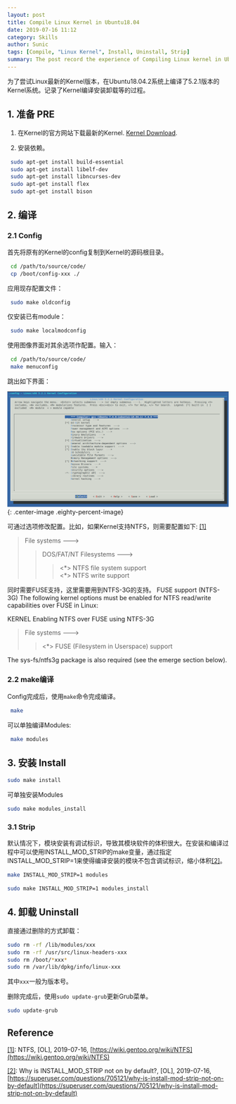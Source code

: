 ```yaml
---
layout: post
title: Compile Linux Kernel in Ubuntu18.04
date: 2019-07-16 11:12
category: Skills
author: Sunic
tags: [Compile, "Linux Kernel", Install, Uninstall, Strip]
summary: The post record the experience of Compiling Linux kernel in Ubuntu18.04.
---
```


为了尝试Linux最新的Kernel版本，在Ubuntu18.04.2系统上编译了5.2.1版本的Kernel系统。记录了Kernel编译安装卸载等的过程。

## 1. 准备 PRE

1. 在Kernel的官方网站下载最新的Kernel. [Kernel Download](https://www.kernel.org/).

2. 安装依赖。

  ```bash
   sudo apt-get install build-essential
   sudo apt-get install libelf-dev
   sudo apt-get install libncurses-dev
   sudo apt-get install flex
   sudo apt-get install bison
  ```

## 2. 编译

### 2.1 Config

首先将原有的Kernel的config复制到Kernel的源码根目录。

```bash
 cd /path/to/source/code/
 cp /boot/config-xxx ./
```

应用现存配置文件：

```bash
 sudo make oldconfig
```

仅安装已有module：

```bash
 sudo make localmodconfig
```

使用图像界面对其余选项作配置。输入：

```bash
 cd /path/to/source/code/
 make menuconfig
```

跳出如下界面：

![Linux Kernel Config](/img/2019-07-16-Compile-Linux-Kernel-in-Ubuntu18.04/linux_kernel_config.png "Linux Kernel Config"){: .center-image .eighty-percent-image}

<span id="rrf1"></span>

可通过选项修改配置。比如，如果Kernel支持NTFS，则需要配置如下: [[1]](#rf1)

> File systems  --->
>> DOS/FAT/NT Filesystems  --->
>>> <\*> NTFS file system support  
>>> <\*> NTFS write support

同时需要FUSE支持，这里需要用到NTFS-3G的支持。
FUSE support (NTFS-3G)
The following kernel options must be enabled for NTFS read/write capabilities over FUSE in Linux:

KERNEL Enabling NTFS over FUSE using NTFS-3G

> File systems  --->
>> <*> FUSE (Filesystem in Userspace) support

The sys-fs/ntfs3g package is also required (see the emerge section below).

### 2.2 make编译

Config完成后，使用`make`命令完成编译。

```bash
 make
```

可以单独编译Modules:

```bash
 make modules
```

## 3. 安装 Install

```bash
sudo make install
```

可单独安装Modules

```bash
sudo make modules_install
```

### 3.1 Strip

默认情况下，模块安装有调试标识，导致其模块软件的体积很大。在安装和编译过程中可以使用INSTALL_MOD_STRIP的make变量，通过指定INSTALL_MOD_STRIP=1来使得编译安装的模块不包含调试标识，缩小体积<span id="rrf2"></span>[[2]](#rf2)。

```bash
make INSTALL_MOD_STRIP=1 modules
```

```bash
sudo make INSTALL_MOD_STRIP=1 modules_install
```

## 4. 卸载 Uninstall

直接通过删除的方式卸载：

```bash
sudo rm -rf /lib/modules/xxx
sudo rm -rf /usr/src/linux-headers-xxx
sudo rm /boot/*xxx*
sudo rm /var/lib/dpkg/info/linux-xxx
```

其中`xxx`一般为版本号。

删除完成后，使用`sudo update-grub`更新Grub菜单。

```bash
sudo update-grub
```

## Reference

<span id="rf1"></span>

[[1]](#rrf1): NTFS, [OL], 2019-07-16, [https://wiki.gentoo.org/wiki/NTFS](https://wiki.gentoo.org/wiki/NTFS)

<span id="rf2"></span>[[2]](#rrf2): Why is INSTALL_MOD_STRIP not on by default?, [OL], 2019-07-16, [https://superuser.com/questions/705121/why-is-install-mod-strip-not-on-by-default](https://superuser.com/questions/705121/why-is-install-mod-strip-not-on-by-default)
